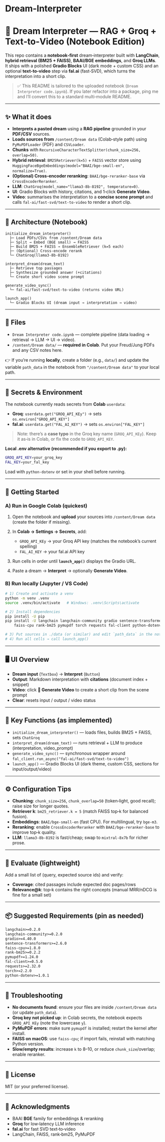 # Dream-Interpreter

# 🌙 Dream Interpreter — RAG + Groq + Text‑to‑Video (Notebook Edition)

This repo contains a **notebook‑first** dream‑interpreter built with **LangChain**, **hybrid retrieval (BM25 + FAISS)**, **BAAI/BGE embeddings**, and **Groq LLMs**. It ships with a polished **Gradio Blocks** UI (dark mode + custom CSS) and an optional **text‑to‑video** step via **fal.ai** (fast‑SVD), which turns the interpretation into a short clip.

> ✅ This README is tailored to the uploaded notebook (`Dream Interpreter code.ipynb`). If you later refactor into a package, ping me and I’ll convert this to a standard multi‑module README.

---

## ✨ What it does

* **Interprets a pasted dream** using a **RAG pipeline** grounded in your **PDF/CSV** sources.
* **Loads sources from** `/content/Dream data` (Colab‑style path) using `PyMuPDFLoader` (PDF) and `CSVLoader`.
* **Chunks** with `RecursiveCharacterTextSplitter(chunk_size=256, overlap=50)`.
* **Hybrid retrieval**: `BM25Retriever(k=5)` + `FAISS` vector store using `HuggingFaceBgeEmbeddings(model="BAAI/bge-small-en", normalize=True)`.
* **(Optional) Cross‑encoder reranking**: `BAAI/bge-reranker-base` via `CrossEncoderReranker`.
* **LLM**: `ChatGroq(model_name="llama3-8b-8192", temperature=0)`.
* **UI**: Gradio Blocks with history, citations, and 1‑click **Generate Video**.
* **Video**: summarises the interpretation to a **concise scene prompt** and calls `fal-ai/fast-svd/text-to-video` to render a short clip.

---

## 🧱 Architecture (Notebook)

```
initialize_dream_interpreter()
  ├─ Load PDFs/CSVs from /content/Dream data
  ├─ Split → Embed (BGE small) → FAISS
  ├─ Build BM25 + FAISS → EnsembleRetriever (k=5 each)
  ├─ (Optional) Cross‑encode rerank
  └─ ChatGroq(llama3-8b-8192)

interpret_dream(dream_text)
  ├─ Retrieve top passages
  ├─ Synthesize grounded answer (+citations)
  └─ Create short video scene prompt

generate_video_sync()
  └─ fal-ai/fast-svd/text-to-video (returns video URL)

launch_app()
  └─ Gradio Blocks UI (dream input → interpretation → video)
```

---

## 📁 Files

* `Dream Interpreter code.ipynb` — complete pipeline (data loading → retrieval → LLM → UI → video).
* `/content/Dream data/` — **required in Colab**. Put your Freud/Jung PDFs and any CSV notes here.

👉 If you’re running **locally**, create a folder (e.g., `data/`) and update the variable `path_data` in the notebook from `"/content/Dream data"` to your local path.

---

## 🔑 Secrets & Environment

The notebook currently reads secrets from **Colab** `userdata`:

* **Groq**: `userdata.get("GROQ_API_KEy")` → sets `os.environ["GROQ_API_KEY"]`
* **fal.ai**: `userdata.get("FAL_AI_KEY")` → sets `os.environ["FAL_KEY"]`

> Note: there’s a **case typo** in the Groq key name (`GROQ_API_KEy`). Keep it as‑is in Colab, or fix the code to `GROQ_API_KEY`.

**Local .env alternative (recommended if you export to .py):**

```bash
GROQ_API_KEY=your_groq_key
FAL_KEY=your_fal_key
```

Load with `python-dotenv` or set in your shell before running.

---

## 🚀 Getting Started

### A) Run in Google Colab (quickest)

1. Open the notebook and **upload** your sources into `/content/Dream data` (create the folder if missing).
2. In **Colab → Settings → Secrets**, add:

   * `GROQ_API_KEy` → your Groq API key (matches the notebook’s current spelling)
   * `FAL_AI_KEY` → your fal.ai API key
3. Run cells in order until **`launch_app()`** displays the Gradio URL.
4. Paste a dream → **Interpret** → optionally **Generate Video**.

### B) Run locally (Jupyter / VS Code)

```bash
# 1) Create and activate a venv
python -m venv .venv
source .venv/bin/activate   # Windows: .venv\Scripts\activate

# 2) Install dependencies
pip install -U pip
pip install -U langchain langchain-community gradio sentence-transformers \
    faiss-cpu rank-bm25 pymupdf torch requests fal-client python-dotenv

# 3) Put sources in ./data (or similar) and edit `path_data` in the notebook
# 4) Run all cells → call launch_app()
```

---

## 🖥️ UI Overview

* **Dream input** (`Textbox`) → **Interpret** (`Button`)
* **Output**: Markdown interpretation with **citations** (document index + snippet)
* **Video**: click **🎥 Generate Video** to create a short clip from the scene prompt
* **Clear**: resets input / output / video status

---

## 🧩 Key Functions (as implemented)

* `initialize_dream_interpreter()` — loads files, builds BM25 + FAISS, sets `ChatGroq`
* `interpret_dream(dream_text)` — runs retrieval + LLM to produce (interpretation, video\_prompt)
* `generate_video_sync()` — synchronous wrapper around `fal_client.run_async("fal-ai/fast-svd/text-to-video")`
* `launch_app()` — Gradio Blocks UI (dark theme, custom CSS, sections for input/output/video)

---

## ⚙️ Configuration Tips

* **Chunking**: `chunk_size=256`, `chunk_overlap=50` (token‑light, good recall); raise size for longer quotes.
* **Retriever k**: `bm25_retriever.k = 5` (match FAISS top‑k for balanced fusion).
* **Embeddings**: `BAAI/bge-small-en` (fast CPU). For multilingual, try `bge-m3`.
* **Reranking**: enable `CrossEncoderReranker` with `BAAI/bge-reranker-base` to improve top‑k quality.
* **LLM**: `llama3-8b-8192` is fast/cheap; swap to `mixtral-8x7b` for richer prose.

---

## 🧪 Evaluate (lightweight)

Add a small list of (query, expected source ids) and verify:

* **Coverage**: cited passages include expected doc pages/rows
* **Relevance\@k**: top‑k contains the right concepts (manual MRR/nDCG is fine for a small set)

---

## 📦 Suggested Requirements (pin as needed)

```txt
langchain>=0.2.0
langchain-community>=0.2.0
gradio>=4.40.0
sentence-transformers>=2.6.0
faiss-cpu>=1.8.0
rank-bm25>=0.2.2
pymupdf>=1.24.0
fal-client>=0.5.0
requests>=2.32.0
torch>=2.2.0
python-dotenv>=1.0.1
```

---

## 🧯 Troubleshooting

* **No documents found**: ensure your files are inside `/content/Dream data` (or update `path_data`).
* **Groq key not picked up**: in Colab secrets, the notebook expects `GROQ_API_KEy` (note the lowercase `y`).
* **PyMuPDF errors**: make sure `pymupdf` is installed; restart the kernel after install.
* **FAISS on macOS**: use `faiss-cpu`; if import fails, reinstall with matching Python version.
* **Slow/empty results**: increase `k` to 8–10, or reduce `chunk_size`/overlap; enable reranker.

---

## 📜 License

MIT (or your preferred license).

---

## 🙏 Acknowledgments

* BAAI **BGE** family for embeddings & reranking
* **Groq** for low‑latency LLM inference
* **fal.ai** for fast SVD text‑to‑video
* LangChain, FAISS, rank‑bm25, PyMuPDF

